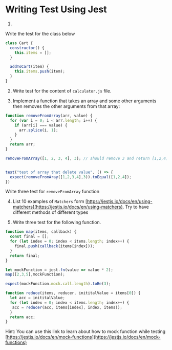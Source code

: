 # Writing Test Using Jest

1.

Write the test for the class below

```js
class Cart {
  constructor() {
    this.items = [];
  }

  addToCart(item) {
    this.items.push(item);
  }
}

```

2. Write test for the content of `calculator.js` file.

3. Implement a function that takes an array and some other arguments then removes the other arguments from that array:

```js
function removeFromArray(arr, value) {
  for (var i = 0; i < arr.length; i++) {
    if (arr[i] === value) {
      arr.splice(i, 1);
    }
  }
  return arr;
}

removeFromArray([1, 2, 3, 4], 3); // should remove 3 and return [1,2,4]


test("test of array that delete value", () => {
  expect(removeFromAray([1,2,3,4],3)).toEqual([1,2,4]);
})
```

Write three test for `removeFromArray` function

4. List 10 examples of `Matchers` form [https://jestjs.io/docs/en/using-matchers](https://jestjs.io/docs/en/using-matchers). Try to have different methods of different types

5. Write three test for the following function.

```js
function map(items, callback) {
  const final = [];
  for (let index = 0; index < items.length; index++) {
    final.push(callback(items[index]));
  }
  return final;
}

let mockFunction = jest.fn(value => value * 2);
map([2,3,5],mockFunction);

expect(mockFunction.mock.call.length).toBe(3);

```

```js
function reduce(items, reducer, inititalValue = items[0]) {
  let acc = inititalValue;
  for (let index = 0; index < items.length; index++) {
   acc = reducer(acc, items[index], index, items));
  }
  return acc;
}
```

Hint: You can use this link to learn about how to mock function while testing [https://jestjs.io/docs/en/mock-functions](https://jestjs.io/docs/en/mock-functions)

